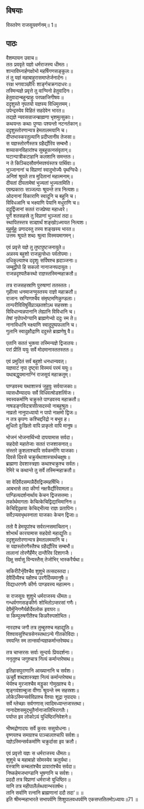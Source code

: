 ## विषयाः

विस्तरेण राजसूयवर्णनम्॥ 1॥

## पाठः

वैशम्पायन उवाच॥  
ततः प्रववृते यज्ञो धर्मराजस्य धीमतः।  
शान्तविघ्नार्हणक्षोभो महर्षिगणसङ्कुलः॥  
तं तु यज्ञं महाबाहुरासमाप्तेर्जनार्दनः।  
ररक्ष भगवाञ्छौरिः शार्ङ्गचक्रगदाधरः॥  
तस्मिन्यज्ञे प्रवृत्ते तु वाग्मिनो हेतुवादिनः।  
हेतुवादान्बहून्प्राहुः परपक्षजिगीषवः॥  
ददृशुस्ते नृपतयो यज्ञस्य विधिमुत्तमम्।  
उपेन्द्रस्येव विहितं सहदेवेन भारत॥  
तद्यज्ञे न्यवसन्राजन्ब्राह्मणा भृशमुत्सुकाः।  
कथयन्तः कथाः पुण्याः पश्यन्तो नटनर्तकान्॥  
ददृशुस्तोरणान्यत्र हेमतालमयानि च।  
दीप्तभास्करतुल्यानि प्रदीप्तानीव तेजसा॥  
स यज्ञस्तोरणैस्तत्र ग्रहैर्द्योरिव सम्बभौ।  
शय्यासनविहारांश्च सुबहून्रत्नसंवृतान्॥  
घटान्पात्रीकटाहानि कलशानि समन्ततः।  
न ते किञ्चिदसौवर्णमपश्यंस्तत्र पार्थिवाः॥  
भुञ्जानानां च विप्राणां स्वादुभोज्यैः पृथग्विधैः।  
अनिशं श्रूयते तत्र मुदितानां महात्मनाम्॥  
दीयतां दीयतामेषां भुज्यतां भुज्यतामिति।  
एवम्प्रकाराः सञ्जल्पाः श्रूयन्ते तत्र नित्यशः॥  
ओदनानां विकाराणि स्वादूनि च बहूनि च।  
विविधआनि च भक्ष्याणि पेयानि मधुराणि च॥  
ददुर्द्विजानां सततं राजप्रेष्या महाध्वरे।  
पूर्णे शतसहस्रे तु विप्राणां भुञ्जतां तदा॥  
स्थापितस्तत्र सञ्ज्ञार्थं शङ्खोऽध्मायत नित्यशः।  
मुहुर्मुहुः प्रणादस्तु तस्य शङ्खस्य भारत॥  
उत्तमः श्रूयते शब्दः श्रुत्वा विस्मयमागमन्।  

एवं प्रवृत्ते यज्ञे तु तुष्टपुष्टजनायुते॥  
अन्नस्य बहुशो राजन्नुत्सेधाः पर्वतोपमाः।  
दधिकुल्याश्च ददृशुः सर्पिषश्च ह्रदाञ्जनाः॥  
जम्बूद्वीपो हि सकलो नानाजनपदायुतः।  
राजन्नदृश्यतैकस्थो राज्ञस्तस्मिन्महाक्रतौ॥  

तत्र राजसहस्राणि पुरुषाणां ततस्ततः।  
गृहीत्वा धनमाजग्मुस्तस्य राज्ञो महाक्रतौ॥  
राजानः स्रग्विणश्चैव संमृष्टमणिकुण्डलाः।  
तान्परीविविषुर्विप्राञ्छतशोऽथ सहस्रशः॥  
विविधान्यन्नपानानि लेह्यानि विविधानि च।  
तेषां नृपोपभोग्यानि ब्राह्मणेभ्यो ददुः स्म ते॥  
नानाविधानि भक्ष्याणि स्वादुपुष्पफलानि च।  
गुलानि स्वादुक्षौद्राणि ददुस्ते ब्राह्मणेषु वै॥  

एतानि सततं भुक्त्वा तस्मिन्यज्ञे द्विजातयः।  
परां प्रीतिं ययुः सर्वे मोदमानास्ततस्ततः॥  

एवं प्रमुदितं सर्वं बहुशो धनधान्यवत्।  
यज्ञवाटं नृपा दृष्ट्वा विस्मयं परमं ययुः॥  
यथाबद्धूयमानाग्निं राजसूयं महाक्रतुम्।  

पाण्डवस्य यथाशास्त्रं जुहुवुः सर्वयाजकाः॥  
व्यासधौम्यादयः सर्वे विधिवत्षोडशर्त्विजः।  
स्वस्वकर्माणि चक्रुस्ते पाण्डवस्य महाक्रतौ॥  
नाषडङ्गविदत्रासीत्सदस्यो नाबहुश्रुतः।  
नाव्रतो नानुपाध्यायो न पापो नाक्षमो द्विजः॥  
न तत्र कृपणः कश्चिद्दरिद्रो न बभूव ह।  
क्षुधितो दुःखितो वापि प्राकृतो वापि मानुषः॥  

भोजनं भोजनार्थिभ्यो दापयामास सर्वदा।  
सहदेवो महातेजाः सततं राजशासनात्॥  
संस्तरे कुशलाश्चापि सर्वकर्माणि याजकाः।  
दिवसे दिवसे चक्रुर्यथाशास्त्रार्थचक्षुषः॥  
ब्राह्मणा देवशास्त्रज्ञाः कथाश्चक्रुश्च सर्वतः।  
रेमिरे च कथान्ते तु सर्वे तस्मिन्महाक्रतौ॥  

सा वेदिर्वेदसम्पन्नैर्देवद्विजमहर्षिभिः।  
आबभासे तदा कीर्णा नक्षत्रैर्द्यौरिवामला॥  
पाण्डित्यदर्शनार्थाय केचन द्विजसत्तमाः।  
तर्कार्थमागताः केचित्केचिद्विद्याभिमानिनः॥  
केचिद्दिदृक्षया केचिद्भीत्या राज्ञः प्रतापिनः।  
सर्वेऽप्यवभृथस्नाता याजकाः केचन द्विजाः॥  

ततो वै हेमयूपांश्च सर्वरत्नसमाचितान्।  
शोभार्थं कारयामास सहदेवो महाद्युतिः॥  
ददृशुस्तोरणान्यत्र हेमतालमयानि च।  
स यज्ञस्तोरणैस्तैश्च ग्रहैर्द्यौरिव सम्बभौ॥  
तालानां तोरणैर्हैमैर् दान्तैरिव दिशागजैः।  
दिक्षु सर्वासु विन्यस्तैस् तेजोभिर् भास्करैर्यथा॥  

सकिरीटैर्नृपैश्चैव शुशुभे तत्सदस्तदा।  
देवैर्दिव्यैश्च यक्षैश्च उरगैर्दिव्यमानुषैः॥  
विद्याधरगणैः कीर्णः पाण्डवस्य महात्मनः।  

स राजसूयः शुशुभे धर्मराजस्य धीमतः॥  
गन्धर्वगणसङ्कीर्णः शोभितोऽप्सरसां गणैः।  
देवैर्मुनिगणैर्यक्षैर्देवलोक इवापरः॥  
स किम्पुरुषगीतैश्च किन्नरैरुपशोभितः।  

नारदश्च जगौ तत्र तुम्बुरुश्च महाद्युतिः॥  
विश्वावसुश्चित्रसेनस्तथाऽन्ये गीतकोविदाः।  
रमयन्ति स्म तान्सर्वान्यज्ञकर्मान्तरेष्वथ॥  

तत्र चाप्सरसः सर्वाः सुन्दर्यः प्रियदर्शनाः।  
ननृतुश्च जगुश्चात्र नित्यं कर्मान्तरेष्वथ॥  

इतिहासपुराणानि आख्यानानि च सर्वशः।  
ऊचुर्वै शब्दशास्त्रज्ञा नित्यं कर्मान्तरेष्वथ॥  
भेर्यश्च मुरजाश्चैव मड्डुका गोमुखाश्च ये।  
शृङ्गवंशाम्बुजा वीणाः श्रूयन्ते स्म सहस्रशः॥  
लोकेऽस्मिन्सर्वविप्राश्च वैश्याः शूद्रा नृपादयः।  
सर्वे म्लेच्छाः सर्वगणास् त्वादिमध्यान्तजास्तथा।  
नानादेशसमुद्भूतैर्नानाजातिभिरागतैः।  
पर्याप्त इव लोकोऽयं युधिष्ठिरनिवेशने॥  

भीष्मद्रोणादयः सर्वे कुरवः ससुयोधनाः।  
वृष्णयश्च समग्राश्च पाञ्चालाश्चापि सर्वशः॥  
यज्ञेऽस्मिन्सर्वकर्माणि चक्रुर्दासा इव क्रतौ।  

एवं प्रवृत्तो यज्ञः स धर्मराजस्य धीमतः॥  
शुशुभे च महाबाहो सोमस्येव क्रतुर्यथा।  
वस्त्राणि कम्बलांश्चैव प्रावारांश्चैव सर्वदा॥  
निष्कहेमजभाण्डानि भूषणानि च सर्वशः।  
प्रददौ तत्र विप्राणां धर्मराजो युधिष्ठिरः॥  
यानि तत्र महीपालैर्लब्धवान्भरतर्षभः।  
तानि सर्वाणि रत्नानि ब्राह्मणानां ददौ तदा'॥ ॥  
इति श्रीमन्महाभारते सभापर्वणि शिशुपालवधपर्वणि एकसप्ततितमोऽध्यायः॥71 ॥
